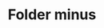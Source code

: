 ---
title: Folder minus
tags: ["folder", "minus", "remove", "delete", "directory"]
icon: folder-minus
svg: '<svg xmlns="http://www.w3.org/2000/svg" width="24" height="24" fill="none" viewBox="0 0 24 24" stroke-width="1.5" stroke-linecap="round" stroke-linejoin="round" stroke="currentColor"><path d="M3 6a2 2 0 0 1 2-2h1.745a2 2 0 0 1 1.322.5l2.272 2a2 2 0 0 0 1.322.5H19a2 2 0 0 1 2 2v9a2 2 0 0 1-2 2H5a2 2 0 0 1-2-2V6Zm7 7h4"/></svg>'
---